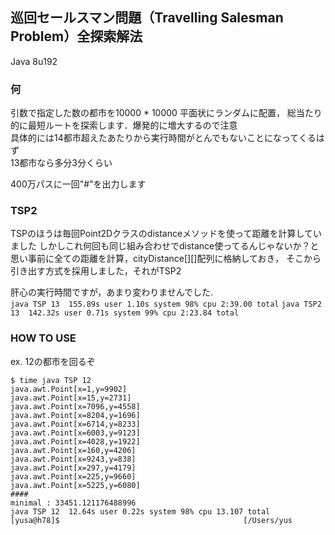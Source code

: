 ## 巡回セールスマン問題（Travelling Salesman Problem）全探索解法

Java 8u192

### 何
引数で指定した数の都市を10000 * 10000 平面状にランダムに配置，
総当たり的に最短ルートを探索します．爆発的に増大するので注意  
具体的には14都市超えたあたりから実行時間がとんでもないことになってくるはず  
13都市なら多分3分くらい

400万パスに一回"#"を出力します

### TSP2
TSPのほうは毎回Point2Dクラスのdistanceメソッドを使って距離を計算していました
しかしこれ何回も同じ組み合わせでdistance使ってるんじゃないか？と思い事前に全ての距離を計算，cityDistance[][]配列に格納しておき，
そこから引き出す方式を採用しました，それがTSP2  

肝心の実行時間ですが，あまり変わりませんでした.  
`java TSP 13  155.89s user 1.10s system 98% cpu 2:39.00 total`
`java TSP2 13  142.32s user 0.71s system 99% cpu 2:23.84 total`

### HOW TO USE

ex. 12の都市を回るぞ 

```
$ time java TSP 12
java.awt.Point[x=1,y=9902]
java.awt.Point[x=15,y=2731]
java.awt.Point[x=7096,y=4558]
java.awt.Point[x=8204,y=1696]
java.awt.Point[x=6714,y=8233]
java.awt.Point[x=6003,y=9123]
java.awt.Point[x=4028,y=1922]
java.awt.Point[x=160,y=4206]
java.awt.Point[x=9243,y=838]
java.awt.Point[x=297,y=4179]
java.awt.Point[x=225,y=9660]
java.awt.Point[x=5225,y=6080]
####
minimal : 33451.121176488996
java TSP 12  12.64s user 0.22s system 98% cpu 13.107 total
[yusa@h78]$                                         [/Users/yus
```
